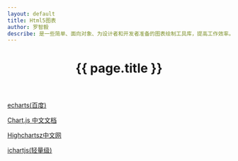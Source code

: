 ```yaml
---
layout: default
title: Html5图表
author: 罗智毅
describe: 是一些简单、面向对象、为设计者和开发者准备的图表绘制工具库，提高工作效率。
---
```


<header class="header">
	<h1>{{ page.title }}</h1>
</header>
<!-- /header -->

<section class="g-content">
	<div class="m-list">
		<p><a href="//echarts.baidu.com/index.html" title="">echarts(百度)</a></p>
		<p><a href="//www.bootcss.com/p/chart.js/docs/" title="">Chart.js 中文文档</a></p>
		<p><a href="//www.hcharts.cn/" title="">Highchartsz中文网</a></p>
		<p><a href="//www.ichartjs.com/" title="">ichartjs(轻量级)</a></p>
	</div>
</section>